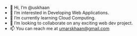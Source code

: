 - 👋 Hi, I’m @uskhaan
- 👀 I’m interested in Developing Web Applications.
- 🌱 I’m currently learning Cloud Computing.
- 💞️ I’m looking to collaborate on any exciting web dev project.
- 📫 You can reach me at umarskhaan@gmail.com

<!---
uskhaan/uskhaan is a ✨ special ✨ repository because its `README.md` (this file) appears on your GitHub profile.
You can click the Preview link to take a look at your changes.
--->

